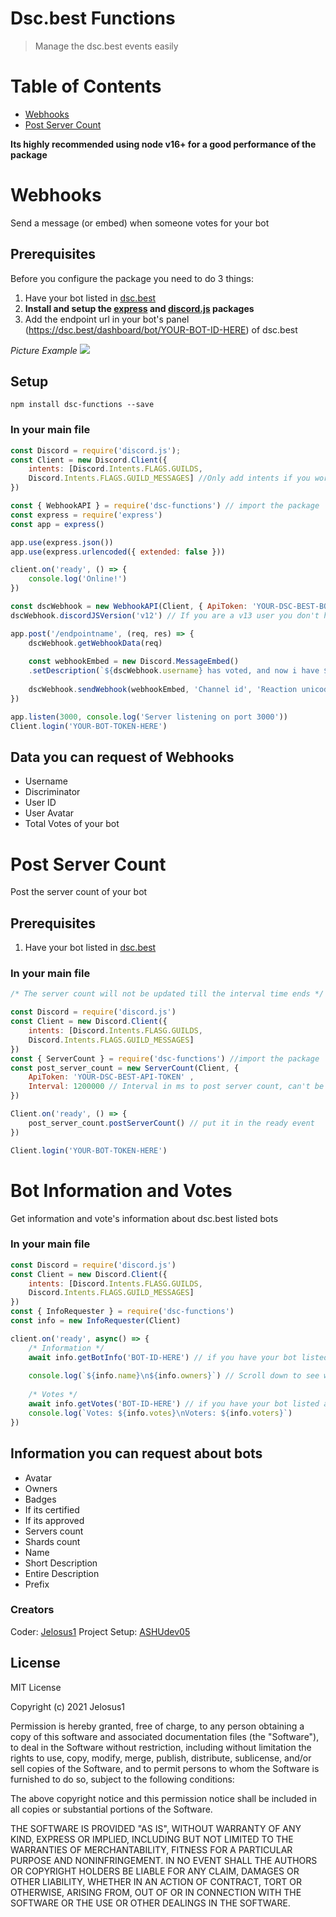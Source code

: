 # Dsc.best Functions
> Manage the dsc.best events easily

# Table of Contents
- [Webhooks](https://www.npmjs.com/package/dsc-functions#webhooks)
- [Post Server Count](https://www.npmjs.com/package/dsc-functions#post-server-count)

**Its highly recommended using node v16+ for a good performance of the package**

# Webhooks
Send a message (or embed) when someone votes for your bot

## Prerequisites 
Before you configure the package you need to do 3 things:
1. Have your bot listed in [dsc.best](https://dsc.best/)  
2. **Install and setup the [express](https://www.npmjs.com/package/express) and [discord.js](https://www.npmjs.com/package/discord.js) packages**
3. Add the endpoint url in your bot's panel (https://dsc.best/dashboard/bot/YOUR-BOT-ID-HERE) of dsc.best

_Picture Example_
![](https://i.imgur.com/qMNf9lI.png) 
## Setup 
```yarn
npm install dsc-functions --save
```
### In your main file
```js
const Discord = require('discord.js');
const Client = new Discord.Client({
	intents: [Discord.Intents.FLAGS.GUILDS, 
	Discord.Intents.FLAGS.GUILD_MESSAGES] //Only add intents if you work in v13
})

const { WebhookAPI } = require('dsc-functions') // import the package
const express = require('express')
const app = express()

app.use(express.json())
app.use(express.urlencoded({ extended: false }))

client.on('ready', () => {
	console.log('Online!')
})

const dscWebhook = new WebhookAPI(Client, { ApiToken: 'YOUR-DSC-BEST-BOT-API-TOKEN' }) // add the discord client and the dsc.best api token of your bot
dscWebhook.discordJSVersion('v12') // If you are a v13 user you don't have to write this line

app.post('/endpointname', (req, res) => {
	dscWebhook.getWebhookData(req)
	
	const webhookEmbed = new Discord.MessageEmbed()
	.setDescription(`${dscWebhook.username} has voted, and now i have ${dscWebhook.votes} votes`)
	
	dscWebhook.sendWebhook(webhookEmbed, 'Channel id', 'Reaction unicode') // Reaction is not required
})

app.listen(3000, console.log('Server listening on port 3000'))
Client.login('YOUR-BOT-TOKEN-HERE')
```

## Data you can request of Webhooks
- Username
- Discriminator
- User ID
- User Avatar
- Total Votes of your bot

# Post Server Count
Post the server count of your bot

## Prerequisites
  1. Have your bot listed in [dsc.best](https://dsc.best/)

### In your main file
```js
/* The server count will not be updated till the interval time ends */

const Discord = require('discord.js')
const Client = new Discord.Client({
	intents: [Discord.Intents.FLASG.GUILDS,
	Discord.Intents.FLAGS.GUILD_MESSAGES]
})
const { ServerCount } = require('dsc-functions') //import the package
const post_server_count = new ServerCount(Client, {
	ApiToken: 'YOUR-DSC-BEST-API-TOKEN' ,
	Interval: 1200000 // Interval in ms to post server count, can't be less than 1200000 (20min)
})

Client.on('ready', () => {
	post_server_count.postServerCount() // put it in the ready event
})

Client.login('YOUR-BOT-TOKEN-HERE')
```

# Bot Information and Votes
Get information and vote's information about dsc.best listed bots

### In your main file
```js
const Discord = require('discord.js')
const Client = new Discord.Client({
	intents: [Discord.Intents.FLASG.GUILDS,
	Discord.Intents.FLAGS.GUILD_MESSAGES]
})
const { InfoRequester } = require('dsc-functions')
const info = new InfoRequester(Client)

client.on('ready', async() => {
	/* Information */
	await info.getBotInfo('BOT-ID-HERE') // if you have your bot listed and want to get the info you don't need to input the id 
	
	console.log(`${info.name}\n${info.owners}`) // Scroll down to see what information you can get
	
	/* Votes */
	await info.getVotes('BOT-ID-HERE') // if you have your bot listed and want to get the votes you don't need to input the id
	console.log(`Votes: ${info.votes}\nVoters: ${info.voters}`)
})
```

## Information you can request about bots
- Avatar
- Owners
- Badges
- If its certified
- If its approved
- Servers count
- Shards count
- Name
- Short Description
- Entire Description
- Prefix

### Creators
Coder: [Jelosus1](https://github.com/Jelosus2/)
Project Setup: [ASHUdev05](https://github.com/ASHUdev05)

## License
MIT License

Copyright (c) 2021 Jelosus1

Permission is hereby granted, free of charge, to any person obtaining a copy
of this software and associated documentation files (the "Software"), to deal
in the Software without restriction, including without limitation the rights
to use, copy, modify, merge, publish, distribute, sublicense, and/or sell
copies of the Software, and to permit persons to whom the Software is
furnished to do so, subject to the following conditions:

The above copyright notice and this permission notice shall be included in all
copies or substantial portions of the Software.

THE SOFTWARE IS PROVIDED "AS IS", WITHOUT WARRANTY OF ANY KIND, EXPRESS OR
IMPLIED, INCLUDING BUT NOT LIMITED TO THE WARRANTIES OF MERCHANTABILITY,
FITNESS FOR A PARTICULAR PURPOSE AND NONINFRINGEMENT. IN NO EVENT SHALL THE
AUTHORS OR COPYRIGHT HOLDERS BE LIABLE FOR ANY CLAIM, DAMAGES OR OTHER
LIABILITY, WHETHER IN AN ACTION OF CONTRACT, TORT OR OTHERWISE, ARISING FROM,
OUT OF OR IN CONNECTION WITH THE SOFTWARE OR THE USE OR OTHER DEALINGS IN THE
SOFTWARE.


